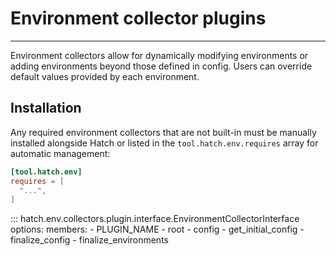 # Environment collector plugins

-----

Environment collectors allow for dynamically modifying environments or adding environments beyond those defined in config. Users can override default values provided by each environment.

## Installation

Any required environment collectors that are not built-in must be manually installed alongside Hatch or listed in the `tool.hatch.env.requires` array for automatic management:

```toml config-example
[tool.hatch.env]
requires = [
  "...",
]
```

::: hatch.env.collectors.plugin.interface.EnvironmentCollectorInterface
    options:
      members:
      - PLUGIN_NAME
      - root
      - config
      - get_initial_config
      - finalize_config
      - finalize_environments
